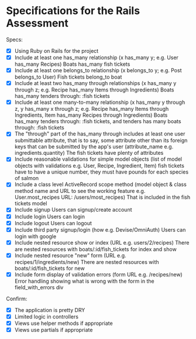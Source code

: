 # Specifications for the Rails Assessment

Specs:
- [x] Using Ruby on Rails for the project
- [x] Include at least one has_many relationship (x has_many y; e.g. User has_many Recipes) 
    Boats has_many fish tickets
- [x] Include at least one belongs_to relationship (x belongs_to y; e.g. Post belongs_to User)
    Fish tickets belong_to boat
- [x] Include at least two has_many through relationships (x has_many y through z; e.g. Recipe has_many Items through Ingredients)
    Boats has_many tenders through: :fish tickets
- [x] Include at least one many-to-many relationship (x has_many y through z, y has_many x through z; e.g. Recipe has_many Items through Ingredients, Item has_many Recipes through Ingredients)
    Boats has_many tenders through: :fish tickets, and tenders has many boats through: :fish tickets
- [x] The "through" part of the has_many through includes at least one user submittable attribute, 
that is to say, some attribute other than its foreign keys that can be submitted by the app's user (attribute_name e.g. ingredients.quantity)
    The fish tickets have plenty of attributes 
- [x] Include reasonable validations for simple model objects (list of model objects with validations e.g. User, Recipe, Ingredient, Item)
    fish tickets have to have a unique number, they must have pounds for each species of salmon
- [x] Include a class level ActiveRecord scope method (model object & class method name and URL to see the working feature e.g. User.most_recipes URL: /users/most_recipes)
    That is included in the fish tickets model
- [x] Include signup
    Users can signup/create account
- [x] Include login
    Users can login
- [x] Include logout
    Users can logout
- [x] Include third party signup/login (how e.g. Devise/OmniAuth)
    Users can login with google
- [x] Include nested resource show or index (URL e.g. users/2/recipes)
    There are nested resources with boats/:id/fish_tickets for index and show
- [x] Include nested resource "new" form (URL e.g. recipes/1/ingredients/new)
    There are nested resources with boats/:id/fish_tickets for new
- [x] Include form display of validation errors (form URL e.g. /recipes/new)
    Error handling showing what is wrong with the form in the field_with_errors div

Confirm:
- [x] The application is pretty DRY
- [x] Limited logic in controllers
- [x] Views use helper methods if appropriate
- [x] Views use partials if appropriate